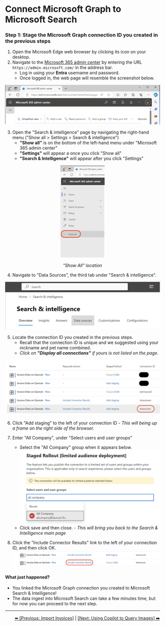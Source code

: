 # Connect Microsoft Graph to Microsoft Search

### Step 1: Stage the Microsoft Graph connection ID you created in the previous steps
1. Open the Microsoft Edge web browser by clicking its icon on your desktop.
2. Navigate to the [Microsoft 365 admin center](https://admin.microsoft.com/) by entering the URL `https://admin.microsoft.com/` in the address bar.
    - Log in using your **Entra** username and password.
    - Once logged in, the web page will resemble the screenshot below. <br>
    
![enter image description here](https://github.com/Qumulo/QumuloCustomConnector/blob/main/workshop/images/ms365-admin-center.png)

3. Open the "Search & intelligence" page by navigating the right-hand menu ("Show all > Settings > Search & intelligence")
    - **"Show all"** is on the bottom of the left-hand menu under "Microsoft 365 admin center"
    - **"Settings"** will appear a once you click "Show all"
    - **"Search & Intelligence"** will appear after you click "Settings"


<p align="center">
  <img src="https://github.com/Qumulo/QumuloCustomConnector/blob/main/workshop/images/ms365-adminctr-showall.png" alt="Show All">
</p>
<p align="center">
  <em>"Show All" location</em>
</p>

4. Navigate to "Data Sources", the third tab under "Search & intelligence".

![enter image description here](https://github.com/Qumulo/QumuloCustomConnector/blob/main/workshop/images/ms365-search-intel-data-sources.png)

5. Locate the connection ID you created in the previous steps.  
    - Recall that the connection ID is unique and we suggested using your nickname and pet name combined. 
    - *Click on **"Display all connections"** if yours is not listed on the page.*

![enter image description here](https://github.com/Qumulo/QumuloCustomConnector/blob/main/workshop/images/ms365-search-intel-find-conn.png)

6. Click "Add staging" to the left of your connection ID
    *- This will being up a frame on the right side of the browser.* 

7. Enter "All Company", under "Select users and user groups"
   - Select the "All Company" group when it appears below. <br>
![enter image description here](https://github.com/Qumulo/QumuloCustomConnector/blob/main/workshop/images/ms365-search-intel-add-all-company.png)
   - Click save and then close.
    *- This will bring you back to the Search & Intelligence main page*

8. Click the "Include Connector Results" link to the left of  your connection ID, and then click OK. <br>
![enter image description here](https://github.com/Qumulo/QumuloCustomConnector/blob/main/workshop/images/ms365-search-intel-include-conn-results.png)

#### What just happened? 
- You linked the Microsoft Graph connection you created to Microsoft Search & Intelligence!
- The data ingest into Microsoft Search can take a few minutes time, but for now you can proceed to the next step.

---
<div align="right">
  <a href="qcc-workshop-import-invoices.md">⬅️ [Previous: Import Invoices]</a> | <a href="qcc-workshop-connect-copilot.md">[Next: Using Copilot to Query Images] ➡️ </a>
</div>